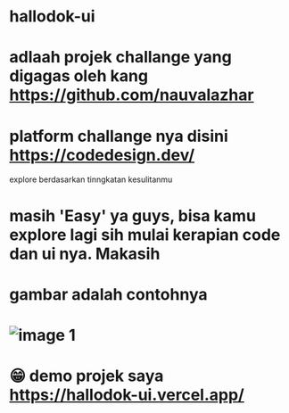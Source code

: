 # hallodok-ui

# adlaah projek challange yang digagas oleh kang https://github.com/nauvalazhar
# platform challange nya disini https://codedesign.dev/

explore berdasarkan tinngkatan kesulitanmu 
# masih 'Easy' ya guys, bisa kamu explore lagi sih mulai kerapian code dan ui nya. Makasih
#
# gambar adalah contohnya
# ![image 1](https://github.com/giosanera/hallodok-ui/assets/109599069/a66fb6f0-0842-4057-bdc7-927a6ee6cba2)

# 😁 demo projek saya https://hallodok-ui.vercel.app/

